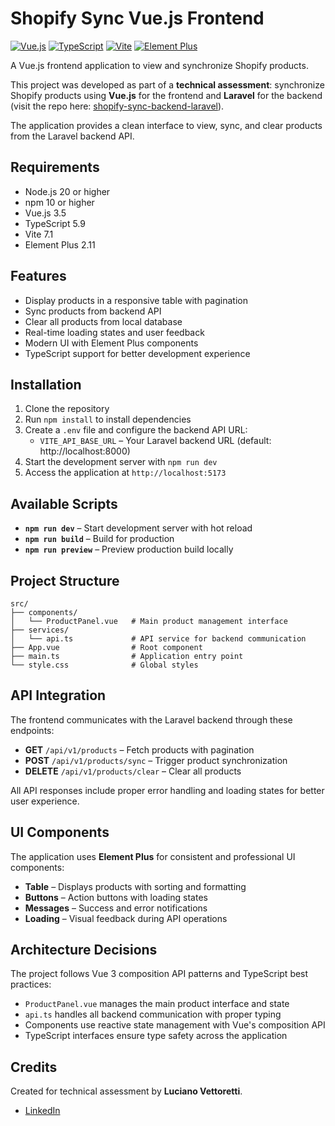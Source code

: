 # Shopify Sync Vue.js Frontend

[![Vue.js](https://img.shields.io/badge/Vue.js-3.5-green)](https://vuejs.org/)
[![TypeScript](https://img.shields.io/badge/TypeScript-5.9-blue)](https://www.typescriptlang.org/)
[![Vite](https://img.shields.io/badge/Vite-7.1-purple)](https://vitejs.dev/)
[![Element Plus](https://img.shields.io/badge/Element%20Plus-2.11-blue)](https://element-plus.org/)

A Vue.js frontend application to view and synchronize Shopify products.

This project was developed as part of a **technical assessment**: synchronize Shopify products using **Vue.js** for the frontend and **Laravel** for the backend (visit the repo here: [shopify-sync-backend-laravel](https://github.com/luvittor/shopify-sync-backend-laravel)).

The application provides a clean interface to view, sync, and clear products from the Laravel backend API.

## Requirements

* Node.js 20 or higher
* npm 10 or higher
* Vue.js 3.5
* TypeScript 5.9
* Vite 7.1
* Element Plus 2.11

## Features

* Display products in a responsive table with pagination
* Sync products from backend API
* Clear all products from local database
* Real-time loading states and user feedback
* Modern UI with Element Plus components
* TypeScript support for better development experience

## Installation

1. Clone the repository
2. Run `npm install` to install dependencies
3. Create a `.env` file and configure the backend API URL:
   * `VITE_API_BASE_URL` – Your Laravel backend URL (default: http://localhost:8000)
4. Start the development server with `npm run dev`
5. Access the application at `http://localhost:5173`

## Available Scripts

* **`npm run dev`** – Start development server with hot reload
* **`npm run build`** – Build for production
* **`npm run preview`** – Preview production build locally

## Project Structure

```
src/
├── components/
│   └── ProductPanel.vue   # Main product management interface
├── services/
│   └── api.ts             # API service for backend communication
├── App.vue                # Root component
├── main.ts                # Application entry point
└── style.css              # Global styles
```

## API Integration

The frontend communicates with the Laravel backend through these endpoints:

* **GET** `/api/v1/products` – Fetch products with pagination
* **POST** `/api/v1/products/sync` – Trigger product synchronization
* **DELETE** `/api/v1/products/clear` – Clear all products

All API responses include proper error handling and loading states for better user experience.

## UI Components

The application uses **Element Plus** for consistent and professional UI components:

* **Table** – Displays products with sorting and formatting
* **Buttons** – Action buttons with loading states
* **Messages** – Success and error notifications
* **Loading** – Visual feedback during API operations

## Architecture Decisions

The project follows Vue 3 composition API patterns and TypeScript best practices:

* `ProductPanel.vue` manages the main product interface and state
* `api.ts` handles all backend communication with proper typing
* Components use reactive state management with Vue's composition API
* TypeScript interfaces ensure type safety across the application

## Credits

Created for technical assessment by **Luciano Vettoretti**.

* [LinkedIn](https://www.linkedin.com/in/luvittor/)